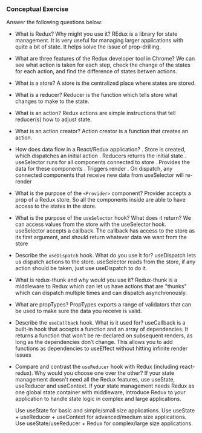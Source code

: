 ### Conceptual Exercise

Answer the following questions below:

- What is Redux? Why might you use it?
  REdux is a library for state management. It is very useful for managing larger applications with quite a bit of state. It helps solve the issue of prop-drilling.

- What are three features of the Redux developer tool in Chrome?
  We can see what action is taken for each step, check the change of the states for each action, and find the difference of states betwen actions. 

- What is a store?
  A store is the centralized place where states are stored.

- What is a reducer?
  Reducer is the function which tells store what changes to make to the state.

- What is an action?
  Redux actions are simple instructions that tell reducer(s) how to adjust state.

- What is an action creator?
  Action creator is a function that creates an action.

- How does data flow in a React/Redux application?
. Store is created, which dispatches an initial action
. Reducers returns the initial state
. useSelector runs for all components connected to store
  . Provides the data for these components
  . Triggers render
. On dispatch, any connected components that receive new data from useSelector will re-render

- What is the purpose of the `<Provider>` component?
  Provider accepts a prop of a Redux store. So all the components inside are able to have access to the states in the store.

- What is the purpose of the `useSelector` hook? What does it return?
  We can access values from the store with the useSelector hook. useSelector accepts a callback.
  The callback has access to the store as its first argument, and should return whatever data we want from the store

- Describe the `useDispatch` hook. What do you use it for?
  useDispatch lets us dispatch actions to the store. useSelector reads from the store, if any action should be taken, just use useDispatch to do it.

- What is redux-thunk and why would you use it?
  Redux-thunk is a middleware to Redux which can let us have actions that are "thunks" which can dispatch multiple times and can dispatch asynchronously.

- What are propTypes?
  PropTypes exports a range of validators that can be used to make sure the data you receive is valid. 

- Describe the `useCallback` hook.  What is it used for?
  useCallback is a built-in hook that accepts a function and an array of dependencies.
  It returns a function that won’t be re-declared on subsequent renders, as long as the dependencies don’t change. This allows you to add functions as dependencies to useEffect without hitting infinite render issues

- Compare and contrast the `useReducer` hook with Redux (including react-redux).  Why would you choose one over the other?
  If your state management doesn't need all the Redux features, use useState, useReducer and useContext. If your state management needs Redux as one global state container with middleware, introduce Redux to your application to handle state logic in complex and large applications.

  Use useState for basic and simple/small size applications.
  Use useState + useReducer + useContext for advanced/medium size applications.
  Use useState/useReducer + Redux for complex/large size applications.
